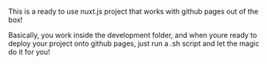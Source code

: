 This is a ready to use nuxt.js project that works with github pages out of the box!

Basically, you work inside the development folder, and when youre ready to deploy your project onto github pages, just run a .sh script and let the magic do it for you!